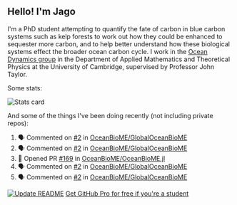 ## Hello! I'm Jago

I'm a PhD student attempting to quantify the fate of carbon in blue carbon systems such as kelp forests to work out how they could be enhanced to sequester more carbon, and to help better understand how these biological systems effect the broader ocean carbon cycle. I work in the <a href="https://www.damtp.cam.ac.uk/user/jrt51/" class="emph">Ocean Dynamics group</a> in the Department of Applied Mathematics and Theoretical Physics at the University of Cambridge, supervised by Professor John Taylor.

Some stats:
<!--
![](https://raw.githubusercontent.com/jagoosw/jagoosw/main/profile-summary-card-output/nord_dark/0-profile-details.svg)
![](https://raw.githubusercontent.com/jagoosw/jagoosw/main/profile-summary-card-output/nord_dark/3-stats.svg)
![](https://raw.githubusercontent.com/jagoosw/jagoosw/main/profile-summary-card-output/nord_dark/4-productive-time.svg)
-->
![Stats card](https://github-readme-stats.vercel.app/api?username=jagoosw&count_private=true&show_icons=true&theme=transparent&hide_title=true&rank_icon=percentile&show=reviews)

And some of the things I've been doing recently (not including private repos):
<!--START_SECTION:activity-->
1. 🗣 Commented on [#2](https://github.com/OceanBioME/GlobalOceanBioME/pull/2#issuecomment-2013002909) in [OceanBioME/GlobalOceanBioME](https://github.com/OceanBioME/GlobalOceanBioME)
2. 🗣 Commented on [#2](https://github.com/OceanBioME/GlobalOceanBioME/pull/2#issuecomment-2009890318) in [OceanBioME/GlobalOceanBioME](https://github.com/OceanBioME/GlobalOceanBioME)
3. 💪 Opened PR [#169](https://github.com/OceanBioME/OceanBioME.jl/pull/169) in [OceanBioME/OceanBioME.jl](https://github.com/OceanBioME/OceanBioME.jl)
4. 🗣 Commented on [#2](https://github.com/OceanBioME/GlobalOceanBioME/pull/2#issuecomment-2009819767) in [OceanBioME/GlobalOceanBioME](https://github.com/OceanBioME/GlobalOceanBioME)
5. 🗣 Commented on [#2](https://github.com/OceanBioME/GlobalOceanBioME/pull/2#issuecomment-2009815843) in [OceanBioME/GlobalOceanBioME](https://github.com/OceanBioME/GlobalOceanBioME)
<!--END_SECTION:activity-->


[![Update README](https://github.com/jagoosw/jagoosw/actions/workflows/update-readme.yml/badge.svg)](https://github.com/jagoosw/jagoosw/actions/workflows/update-readme.yml)
[Get GitHub Pro for free if you're a student](https://education.github.com/pack)


